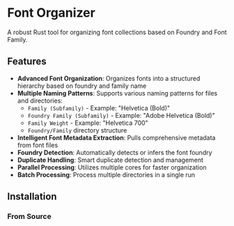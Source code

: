 # Font Organizer

A robust Rust tool for organizing font collections based on Foundry and Font Family.

## Features

- **Advanced Font Organization**: Organizes fonts into a structured hierarchy based on foundry and family name
- **Multiple Naming Patterns**: Supports various naming patterns for files and directories:
  - `Family (Subfamily)` - Example: "Helvetica (Bold)"
  - `Foundry Family (Subfamily)` - Example: "Adobe Helvetica (Bold)"
  - `Family Weight` - Example: "Helvetica 700"
  - `Foundry/Family` directory structure
- **Intelligent Font Metadata Extraction**: Pulls comprehensive metadata from font files
- **Foundry Detection**: Automatically detects or infers the font foundry
- **Duplicate Handling**: Smart duplicate detection and management
- **Parallel Processing**: Utilizes multiple cores for faster organization
- **Batch Processing**: Process multiple directories in a single run

## Installation

### From Source
